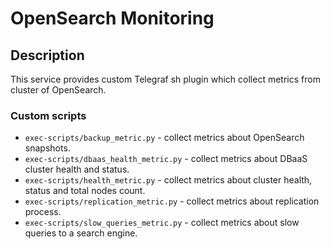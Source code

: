 # OpenSearch Monitoring

## Description

This service provides custom Telegraf sh plugin which collect metrics from cluster of OpenSearch.

### Custom scripts

* `exec-scripts/backup_metric.py` - collect metrics about OpenSearch snapshots.
* `exec-scripts/dbaas_health_metric.py` - collect metrics about DBaaS cluster health and status.
* `exec-scripts/health_metric.py` - collect metrics about cluster health, status and total nodes count.
* `exec-scripts/replication_metric.py` - collect metrics about replication process.
* `exec-scripts/slow_queries_metric.py` - collect metrics about slow queries to a search engine.